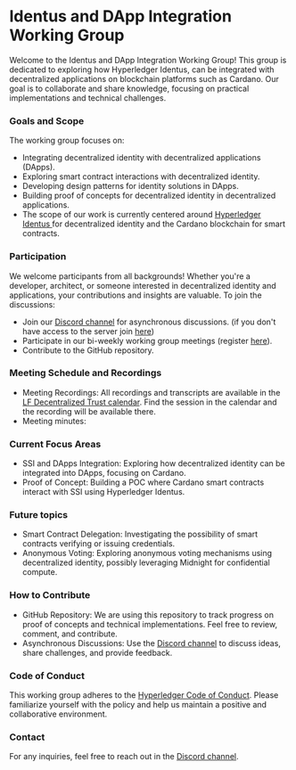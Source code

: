 # Identus and DApp Integration Working Group

Welcome to the Identus and DApp Integration Working Group! This group is dedicated to exploring how Hyperledger Identus, can be integrated with decentralized applications on blockchain platforms such as Cardano. Our goal is to collaborate and share knowledge, focusing on practical implementations and technical challenges.

### Goals and Scope
The working group focuses on:

- Integrating decentralized identity with decentralized applications (DApps).
- Exploring smart contract interactions with decentralized identity.
- Developing design patterns for identity solutions in DApps.
- Building proof of concepts for decentralized identity in decentralized applications.
- The scope of our work is currently centered around [Hyperledger Identus ](https://github.com/hyperledger/identus) for decentralized identity and the Cardano blockchain for smart contracts.

### Participation
We welcome participants from all backgrounds! Whether you're a developer, architect, or someone interested in decentralized identity and applications, your contributions and insights are valuable. To join the discussions:

- Join our [Discord channel](https://discord.com/channels/1146426895114702858/1261314721861075014) for asynchronous discussions. (if you don't have access to the server join [here](https://discord.gg/WM7emrk4))
- Participate in our bi-weekly working group meetings (register [here](https://zoom-lfx.platform.linuxfoundation.org/meeting/97264120144?password=46f26e32-4055-464f-bd35-6f64d2455031&invite=true)).
- Contribute to the GitHub repository.

### Meeting Schedule and Recordings
- Meeting Recordings: All recordings and transcripts are available in the [LF Decentralized Trust calendar](https://zoom-lfx.platform.linuxfoundation.org/meetings/lf-decentralized-trust?view=week). Find the session in the calendar and the recording will be available there.
- Meeting minutes:  

### Current Focus Areas
- SSI and DApps Integration: Exploring how decentralized identity can be integrated into DApps, focusing on Cardano.
- Proof of Concept: Building a POC where Cardano smart contracts interact with SSI using Hyperledger Identus.

### Future topics
- Smart Contract Delegation: Investigating the possibility of smart contracts verifying or issuing credentials.
- Anonymous Voting: Exploring anonymous voting mechanisms using decentralized identity, possibly leveraging Midnight for confidential compute.

### How to Contribute
- GitHub Repository: We are using this repository to track progress on proof of concepts and technical implementations. Feel free to review, comment, and contribute.
- Asynchronous Discussions: Use the [Discord channel](https://discord.com/channels/1146426895114702858/1261314721861075014) to discuss ideas, share challenges, and provide feedback.

### Code of Conduct
This working group adheres to the [Hyperledger Code of Conduct](https://wiki.hyperledger.org/display/HYP/Hyperledger+Code+of+Conduct). Please familiarize yourself with the policy and help us maintain a positive and collaborative environment.

### Contact
For any inquiries, feel free to reach out in the [Discord channel](https://discord.com/channels/1146426895114702858/1261314721861075014).
